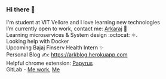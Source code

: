 ### Hi there 👋
I'm student at VIT Vellore and I love learning new technologies </br>
I’m currently open to work, contact me: [Arkaraj](mailto:arkaraj2017@gmail.com) 🚀  </br>
Learning microservices & System design :octocat: ⚛︎.</br>
Looking help with Docker </br>
Upcoming Bajaj Finserv Health Intern ✨</br>
Personal Blog ✍️: https://arkblog.herokuapp.com </br>
Helpful chrome extension: [Papyrus](https://github.com/Arkaraj/Papyrus-Simple-Notepad) </br>
GitLab - [Me work](https://gitlab.com/Arkaraj01), [Me](https://gitlab.com/Arkaraj)
<!--
**Arkaraj/Arkaraj** is a ✨ _special_ ✨ repository because its `README.md` (this file) appears on your GitHub profile.

Here are some ideas to get you started:

- 🔭 I’m currently working on ...
- 🌱 I’m currently learning ...
- 👯 I’m looking to collaborate on ...
- 🤔 I’m looking for help with ...
- 💬 Ask me about ...
- 📫 How to reach me: ...
- 😄 Pronouns: ...
- ⚡ Fun fact: ...
-->
